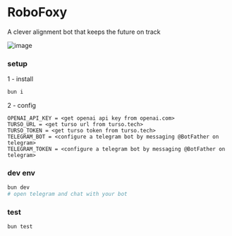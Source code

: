 # RoboFoxy
A clever alignment bot that keeps the future on track

![image](https://github.com/user-attachments/assets/25a1148b-483d-4af3-a544-603e3524b074)


### setup
1 - install
```bash
bun i
```

2 - config
```
OPENAI_API_KEY = <get openai api key from openai.com>
TURSO_URL = <get turso url from turso.tech>
TURSO_TOKEN = <get turso token from turso.tech>
TELEGRAM_BOT = <configure a telegram bot by messaging @BotFather on telegram>
TELEGRAM_TOKEN = <configure a telegram bot by messaging @BotFather on telegram>
```

### dev env
```bash
bun dev
# open telegram and chat with your bot
```

### test
```bash
bun test
```
